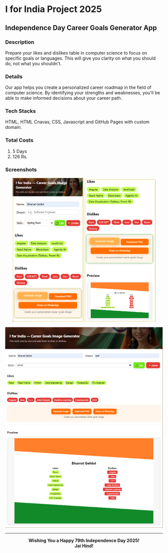# I for India Project 2025

## Independence Day Career Goals Generator App

### Description
Prepare your likes and dislikes table in computer science to focus on specific goals or languages. This will give you clarity on what you should do, not what you shouldn't.

### Details
Our app helps you create a personalized career roadmap in the field of computer science. By identifying your strengths and weaknesses, you'll be able to make informed decisions about your career path.

### Tech Stacks
HTML, HTML Cnavas, CSS, Javascript and GitHub Pages with custom domain.

### Total Costs
1. 5 Days
2. 126 Rs.

### Screenshots
<p align="center">
  <img src="assets/screenshots/sc1.png" width="45%" />
  <img src="assets/screenshots/sc2.png" width="45%" />
</p>


<p align="center">
  <img src="assets/screenshots/sc2-big.png" alt="Screenshot" />
</p>

---


<div align="center">

**Wishing You a Happy 79th Independence Day 2025!**  
**Jai Hind!**

</div>
